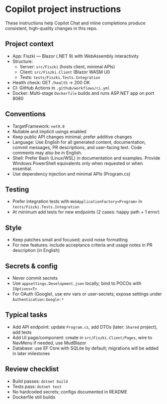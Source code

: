 # Copilot project instructions

These instructions help Copilot Chat and inline completions produce consistent, high-quality changes in this repo.

## Project context

- App: Fiszki — Blazor (.NET 9) with WebAssembly interactivity
- Structure:
  - Server: `src/Fiszki` (hosts client, minimal APIs)
  - Client: `src/Fiszki.Client` (Blazor WASM UI)
  - Tests: `tests/Fiszki.Tests.Integration`
- Health check: GET `/health` → 200 OK
- CI: GitHub Actions in `.github/workflows/ci.yml`
- Docker: Multi-stage `Dockerfile` builds and runs ASP.NET app on port 8080

## Conventions

- TargetFramework: `net9.0`
- Nullable and implicit usings enabled
- Keep public API changes minimal; prefer additive changes
- Language: Use English for all generated content, documentation, commit messages, PR descriptions, and user-facing text. Code comments may also be in English.
- Shell: Prefer Bash (Linux/WSL) in documentation and examples. Provide Windows PowerShell equivalents only when requested or when essential.
- Use dependency injection and minimal APIs (Program.cs)

## Testing

- Prefer integration tests with `WebApplicationFactory<Program>` in `tests/Fiszki.Tests.Integration`
- At minimum add tests for new endpoints (2 cases: happy path + 1 error)

## Style

- Keep patches small and focused; avoid noise formatting
- For new features: include acceptance criteria and usage notes in PR description (in English)

## Secrets & config

- Never commit secrets
- Use `appsettings.Development.json` locally; bind to POCOs with `IOptions<T>`
- For OAuth (Google), use env vars or user-secrets; expose settings under `Authentication:Google:*`

## Typical tasks

- Add API endpoint: update `Program.cs`, add DTOs (later: `Shared` project), add tests
- Add UI page/component: create in `src/Fiszki.Client/Pages`, wire to NavMenu if needed, use MudBlazor
- Database: use EF Core with SQLite by default; migrations will be added in later milestones

## Review checklist

- Build passes: `dotnet build`
- Tests pass: `dotnet test`
- No hardcoded secrets; configs documented in README
- Dockerfile still builds
